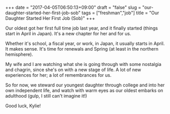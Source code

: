 +++
date = "2017-04-05T06:50:13+09:00"
draft = "false"
slug = "our-daughter-started-her-first-job-sob"
tags = ["freshman","job"]
title = "Our Daughter Started Her First Job (Sob)"
+++

Our oldest got her first full time job last year, and it finally started (things start in April in Japan). It's a new chapter for her and for us. 

<!--more-->

Whether it's school, a fiscal year, or work, in Japan, it usually starts in April. It makes sense. It's time for renewals and Spring (at least in the northern hemisphere). 

My wife and I are watching what she is going through with some nostalgia and chagrin, since she's on with a new stage of life. A lot of new experiences for her; a lot of remembrances for us. 

So for now, we steward our youngest daughter through college and into her own independent life, and watch with warm eyes as our oldest embarks on adulthood (gulp, I still can't imagine it!) 

Good luck, Kylie! 

